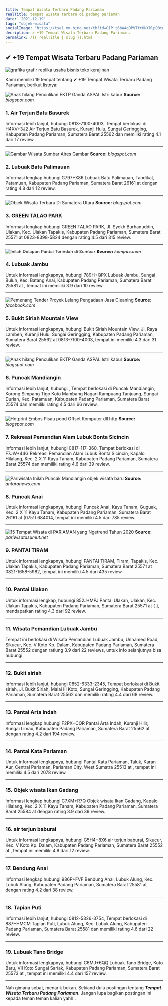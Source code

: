 ```yaml
---
title: Tempat Wisata Terbaru Padang Pariaman
realTitle: tempat wisata terbaru di padang pariaman
date: '2021-12-19'
tags: "objek-wisata"
socialImage: "https://tse1.mm.bing.net/th?id=OIP.t6bWAqDPVTfrHNYklpD0twEsEi&amp;pid=15.1"
decription: ✔ +19 Tempat Wisata Terbaru Padang Pariaman.
permalink: /{{ realTitle | slug }}.html
---
```


## ✔ +19 Tempat Wisata Terbaru Padang Pariaman

![grafika grafir replika usaha bisnis toko kerajinan ](https://1.bp.blogspot.com/-wFBsQp5I_Js/V97CfTsyMhI/AAAAAAAAAGA/hloGSCv0izUKUZnb0pCOKP4ksLyfwEKqgCLcB/s640/aneka%2Bkayasi1.jpg)



Kami memiliki 19 tempat tentang ✔ +19 Tempat Wisata Terbaru Padang Pariaman, berikut listnya:



![Anak hilang Penculikan EKTP Ganda  ASPAL Istri kabur ](https://tse1.mm.bing.net/th?id=OIP.KTcXAmSxDZC_xFa3IqC4TgHaHT&amp;pid=15.1)
**Source:** _blogspot.com_


### 1. Air Terjun Batu Basurek



Informasi lebih lanjut, hubungi 0813-7100-4003, Tempat berlokasi di H4XV+3J2 Air Terjun Batu Basurek, Kuranji Hulu, Sungai Geringging, Kabupaten Padang Pariaman, Sumatera Barat 25562 dan memiliki rating 4.1 dari 17 review.

---


![Gambar Wisata Sumbar  Aires Gambar](https://tse4.mm.bing.net/th?id=OIP.B05UetCPe_Cq_CuMt3EuIAHaFj&amp;pid=15.1)
**Source:** _blogspot.com_


### 2. Lubuak Batu Palimauan



Informasi lengkap hubungi G797+X86 Lubuak Batu Palimauan, Tandikat, Patamuan, Kabupaten Padang Pariaman, Sumatera Barat 26161 at  dengan rating 4.8 dari 12 review.

---


![Objek Wisata Terbaru Di Sumatera Utara](https://tse4.mm.bing.net/th?id=OIP.KwHZugTGfhq59bDJTgA1gAHaEK&amp;pid=15.1)
**Source:** _blogspot.com_


### 3. GREEN TALAO PARK



Informasi lengkap hubungi GREEN TALAO PARK, Jl. Syekh Burhanuddin, Ulakan, Kec. Ulakan Tapakis, Kabupaten Padang Pariaman, Sumatera Barat 25571 at 0823-8398-5824 dengan rating 4.5 dari 315 review.

---


![Inilah Delapan Pantai Terindah di Sumbar](https://tse4.mm.bing.net/th?id=OIP.VNfPj2PAHvKMFsS8qgJfZQHaDt&amp;pid=15.1)
**Source:** _kompas.com_


### 4. Lubuak Jambu



Untuk informasi lengkapnya, hubungi 789H+QPX Lubuak Jambu, Sungai Buluh, Kec. Batang Anai, Kabupaten Padang Pariaman, Sumatera Barat 25581 at , tempat ini memiliki 3.9 dari 10 review.

---


![Pemenang Tender Proyek Lelang Pengadaan Jasa Cleaning ](https://tse4.mm.bing.net/th?id=OIP._IY-Sjj5QBXqeAEbH7UoWAHaDT&amp;pid=15.1)
**Source:** _facebook.com_


### 5. Bukit Siriah Mountain View



Untuk informasi lengkapnya, hubungi Bukit Siriah Mountain View, Jl. Raya Lambeh, Kuranji Hulu, Sungai Geringging, Kabupaten Padang Pariaman, Sumatera Barat 25562 at 0813-7100-4003, tempat ini memiliki 4.3 dari 31 review.

---


![Anak hilang Penculikan EKTP Ganda  ASPAL Istri kabur ](https://tse1.mm.bing.net/th?id=OIP.NODgIuUdjwLoUCzB0bqIZAHaGj&amp;pid=15.1)
**Source:** _blogspot.com_


### 6. Puncak Mandiangin



Informasi lebih lanjut, hubungi , Tempat berlokasi di Puncak Mandiangin, Korong Simpang Tigo Koto Mambang Nagari Kampuang Tanjuang, Sungai Durian, Kec. Patamuan, Kabupaten Padang Pariaman, Sumatera Barat 25574 dan memiliki rating 4.5 dari 66 review.

---


![Hotprint Embos Pisau pond Offset Komputer dll http ](https://tse1.mm.bing.net/th?id=OIP.jv09p2VwxWbxXT9S0TGktQHaIy&amp;pid=15.1)
**Source:** _blogspot.com_


### 7. Rekreasi Pemandian Alam Lubuk Bonta Sicincin



Informasi lebih lanjut, hubungi 0817-117-360, Tempat berlokasi di F7JW+44G Rekreasi Pemandian Alam Lubuk Bonta Sicincin, Kapalo Hilalang, Kec. 2 X 11 Kayu Tanam, Kabupaten Padang Pariaman, Sumatera Barat 25574 dan memiliki rating 4.6 dari 39 review.

---


![Pariwisata  Inilah Puncak Mandiangin objek wisata baru ](https://tse3.mm.bing.net/th?id=OIP.cDY6PUFGJFfyNzZa5jX-RwHaE7&amp;pid=15.1)
**Source:** _antaranews.com_


### 8. Puncak Anai



Untuk informasi lengkapnya, hubungi Puncak Anai, Kayu Tanam, Guguak, Kec. 2 X 11 Kayu Tanam, Kabupaten Padang Pariaman, Sumatera Barat 26161 at (0751) 684014, tempat ini memiliki 4.5 dari 785 review.

---


![15 Tempat Wisata di PARIAMAN yang Ngetrend Tahun 2020 ](https://tse2.mm.bing.net/th?id=OIP.l8IgWHJH4gacWIVu9M1ipgAAAA&amp;pid=15.1)
**Source:** _pariwisatasumut.net_


### 9. PANTAI TIRAM



Untuk informasi lengkapnya, hubungi PANTAI TIRAM, Tiram, Tapakis, Kec. Ulakan Tapakis, Kabupaten Padang Pariaman, Sumatera Barat 25571 at 0821-1658-5982, tempat ini memiliki 4.5 dari 435 review.

---


### 10. Pantai Ulakan



Untuk informasi lengkap, hubungi 852J+MPJ Pantai Ulakan, Ulakan, Kec. Ulakan Tapakis, Kabupaten Padang Pariaman, Sumatera Barat 25571 at {  }, mendapatkan rating 4.3 dari 92 review.

---


### 11. Wisata Pemandian Lubuak Jambu



Tempat ini berlokasi di Wisata Pemandian Lubuak Jambu, Unnamed Road, Sikucur, Kec. V Koto Kp. Dalam, Kabupaten Padang Pariaman, Sumatera Barat 25552 dengan ratiung 3.9 dari 22 reviews, untuk info selanjutnya bisa hubungi 

---


### 12. Bukit siriah



Informasi lebih lanjut, hubungi 0852-6333-2345, Tempat berlokasi di Bukit siriah, Jl. Bukit Siriah, Malai III Koto, Sungai Geringging, Kabupaten Padang Pariaman, Sumatera Barat 25562 dan memiliki rating 4.4 dari 68 review.

---


### 13. Pantai Arta Indah



Informasi lengkap hubungi F2PX+CQR Pantai Arta Indah, Kuranji Hilir, Sungai Limau, Kabupaten Padang Pariaman, Sumatera Barat 25562 at  dengan rating 4.2 dari 194 review.

---


### 14. Pantai Kata Pariaman



Untuk informasi lengkapnya, hubungi Pantai Kata Pariaman, Taluk, Karan Aur, Central Pariaman, Pariaman City, West Sumatra 25513 at , tempat ini memiliki 4.5 dari 2078 review.

---


### 15. Objek wisata Ikan Gadang



Informasi lengkap hubungi C7XM+R7Q Objek wisata Ikan Gadang, Kapalo Hilalang, Kec. 2 X 11 Kayu Tanam, Kabupaten Padang Pariaman, Sumatera Barat 25584 at  dengan rating 3.9 dari 39 review.

---


### 16. air terjun baburai



Untuk informasi lengkapnya, hubungi G5H4+8X6 air terjun baburai, Sikucur, Kec. V Koto Kp. Dalam, Kabupaten Padang Pariaman, Sumatera Barat 25552 at , tempat ini memiliki 4.8 dari 12 review.

---


### 17. Bendung Anai



Informasi lengkap hubungi 986P+FVF Bendung Anai, Lubuk Alung, Kec. Lubuk Alung, Kabupaten Padang Pariaman, Sumatera Barat 25581 at  dengan rating 4.2 dari 38 review.

---


### 18. Tapian Puti



Informasi lebih lanjut, hubungi 0812-5326-3754, Tempat berlokasi di 887H+MCM Tapian Puti, Lubuk Alung, Kec. Lubuk Alung, Kabupaten Padang Pariaman, Sumatera Barat 25581 dan memiliki rating 4.6 dari 22 review.

---


### 19. Lubuak Tano Bridge



Untuk informasi lengkapnya, hubungi C6MJ+6QQ Lubuak Tano Bridge, Koto Baru, VII Koto Sungai Sariak, Kabupaten Padang Pariaman, Sumatera Barat 25573 at , tempat ini memiliki 4.4 dari 157 review.

---









Nah gimana sobat, menarik bukan. Sekiand dulu postingan tentang ***Tempat Wisata Terbaru Padang Pariaman***. Jangan lupa bagikan postingan ini kepada teman teman kalian yahh..
